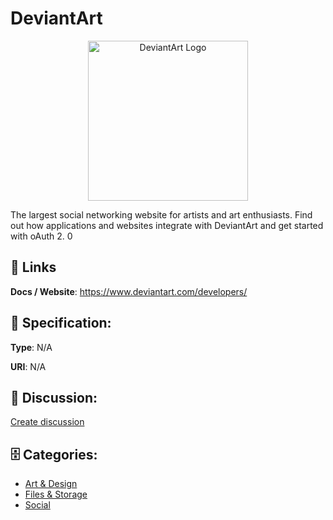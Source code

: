 # DeviantArt
<p align="center">
    <img width="256" src="https://raw.githubusercontent.com/apis-list/apis-list/main/apis/deviantart/logo_256x256.png" alt="DeviantArt Logo"/>
</p>

The largest social networking website for artists and art enthusiasts.  Find out how applications and websites integrate with DeviantArt and get started with oAuth 2. 0

##  🔗 Links
**Docs / Website**: https://www.deviantart.com/developers/

## 🧬 Specification:
**Type**: N/A

**URI**: N/A

## 💬 Discussion:
[Create discussion](https://github.com/apis-list/apis-list/discussions/new)

## 🗄️ Categories:
- [Art & Design](https://github.com/apis-list/apis-list#art--design)
- [Files & Storage](https://github.com/apis-list/apis-list#files--storage)
- [Social](https://github.com/apis-list/apis-list#social)



